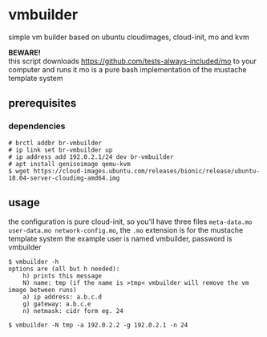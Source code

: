 # vmbuilder
simple vm builder based on ubuntu cloudimages, cloud-init, mo and kvm

**BEWARE!**  
this script downloads https://github.com/tests-always-included/mo to your computer and runs it
mo is a pure bash implementation of the mustache template system

## prerequisites
### dependencies
`# brctl addbr br-vmbuilder`  
`# ip link set br-vmbuilder up`  
`# ip address add 192.0.2.1/24 dev br-vmbuilder`  
`# apt install genisoimage qemu-kvm`  
`$ wget https://cloud-images.ubuntu.com/releases/bionic/release/ubuntu-18.04-server-cloudimg-amd64.img`

## usage
the configuration is pure cloud-init, so you'll have three files `meta-data.mo user-data.mo network-config.mo`, the `.mo` extension is for the mustache template system
the example user is named vmbuilder, password is vmbuilder
```
$ vmbuilder -h
options are (all but h needed):                                                                                                                                                               
    h) prints this message
    N) name: tmp (if the name is >tmp< vmbuilder will remove the vm image between runs)
    a) ip address: a.b.c.d
    g) gateway: a.b.c.e
    n) netmask: cidr form eg. 24
    
$ vmbuilder -N tmp -a 192.0.2.2 -g 192.0.2.1 -n 24
```
